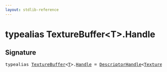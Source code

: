 ```yaml
---
layout: stdlib-reference
---
```


# typealias TextureBuffer\<T\>\.Handle

## Signature

<pre>
<span class='code_keyword'>typealias</span> <a href="index.html" class="code_type">TextureBuffer</a>&lt;<a href="index.html#typeparam-T" class="code_type">T</a>&gt;.<a href="handle-0.html" class="code_type">Handle</a> = <a href="index.html" class="code_type">DescriptorHandle</a>&lt;<a href="index.html" class="code_type">TextureBuffer</a>&lt;<a href="index.html#typeparam-T" class="code_type">T</a>&gt;&gt;;
</pre>

